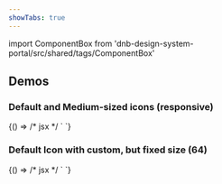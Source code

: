 ```yaml
---
showTabs: true
---
```


import ComponentBox from 'dnb-design-system-portal/src/shared/tags/ComponentBox'

## Demos

### Default and Medium-sized icons (responsive)

<ComponentBox>
	{() => /* jsx */ `
<IconPrimary icon="question" title="Give icons a title" />
<IconPrimary
  icon="question_medium"
  title="Size defined in name"
  aria-hidden
/>
	`}
</ComponentBox>

### Default Icon with custom, but fixed size (64)

<ComponentBox>
	{() => /* jsx */ `
<IconPrimary
  icon="question"
  size="64"
  title="I'm not responsive!"
/>
	`}
</ComponentBox>
